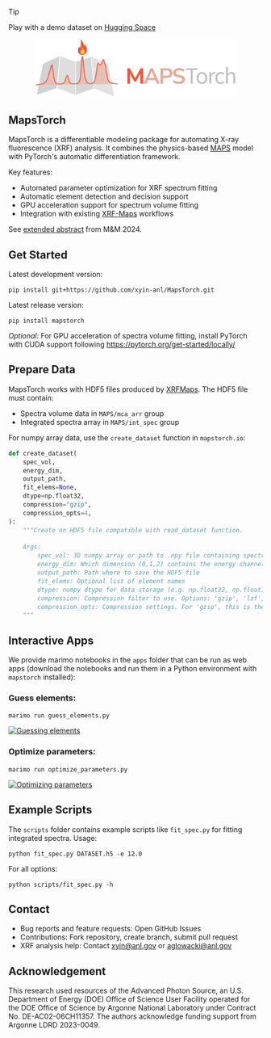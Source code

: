 > [!TIP]
> Play with a demo dataset on [Hugging Space](https://huggingface.co/spaces/shawnyin/MapsTorch)

<p align="center">
  <img src="assets/logo.png" alt="MapsTorch Logo" width="400"/>
</p>

## MapsTorch

MapsTorch is a differentiable modeling package for automating X-ray fluorescence (XRF) analysis. It combines the physics-based [MAPS](https://www.aps.anl.gov/Microscopy/Software-and-Tools-MAPS) model with PyTorch's automatic differentiation framework.

Key features:

- Automated parameter optimization for XRF spectrum fitting
- Automatic element detection and decision support
- GPU acceleration support for spectrum volume fitting
- Integration with existing [XRF-Maps](https://github.com/xyin-anl/XRF-Maps) workflows

See [extended abstract](https://academic.oup.com/mam/article/30/Supplement_1/ozae044.1017/7720325) from M&M 2024.

## Get Started

Latest development version:

```
pip install git+https://github.com/xyin-anl/MapsTorch.git
```

Latest release version:

```
pip install mapstorch
```

_Optional:_ For GPU acceleration of spectra volume fitting, install PyTorch with CUDA support following https://pytorch.org/get-started/locally/

## Prepare Data

MapsTorch works with HDF5 files produced by [XRFMaps](https://github.com/xyin-anl/XRF-Maps). The HDF5 file must contain:

- Spectra volume data in `MAPS/mca_arr` group
- Integrated spectra array in `MAPS/int_spec` group

For numpy array data, use the `create_dataset` function in `mapstorch.io`:

```python
def create_dataset(
    spec_vol,
    energy_dim,
    output_path,
    fit_elems=None,
    dtype=np.float32,
    compression="gzip",
    compression_opts=4,
):
    """Create an HDF5 file compatible with read_dataset function.

    Args:
        spec_vol: 3D numpy array or path to .npy file containing spectral volume
        energy_dim: Which dimension (0,1,2) contains the energy channels
        output_path: Path where to save the HDF5 file
        fit_elems: Optional list of element names
        dtype: numpy dtype for data storage (e.g. np.float32, np.float16). Default: np.float32
        compression: Compression filter to use. Options: 'gzip', 'lzf', None. Default: 'gzip'
        compression_opts: Compression settings. For 'gzip', this is the compression level (0-9). Default: 4
    """
```

## Interactive Apps

We provide marimo notebooks in the `apps` folder that can be run as web apps (download the notebooks and run them in a Python environment with `mapstorch` installed):

### Guess elements:

```
marimo run guess_elements.py
```

[![Guessing elements](https://img.youtube.com/vi/dJQiLpy4r-Q/0.jpg)](https://www.youtube.com/watch?v=dJQiLpy4r-Q)

### Optimize parameters:

```
marimo run optimize_parameters.py
```

[![Optimizing parameters](https://img.youtube.com/vi/d8Z2n-97f9Q/0.jpg)](https://www.youtube.com/watch?v=d8Z2n-97f9Q)

## Example Scripts

The `scripts` folder contains example scripts like `fit_spec.py` for fitting integrated spectra. Usage:

```
python fit_spec.py DATASET.h5 -e 12.0
```

For all options:

```
python scripts/fit_spec.py -h
```

## Contact

- Bug reports and feature requests: Open GitHub Issues
- Contributions: Fork repository, create branch, submit pull request
- XRF analysis help: Contact xyin@anl.gov or aglowacki@anl.gov

## Acknowledgement

This research used resources of the Advanced Photon Source, an U.S. Department of Energy (DOE) Office of Science User Facility operated for the DOE Office of Science by Argonne National Laboratory under Contract No. DE-AC02-06CH11357. The authors acknowledge funding support from Argonne LDRD 2023-0049.
